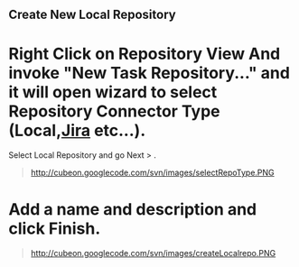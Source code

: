 ## Create New Local Repository ##

# Right Click on Repository View And invoke "New Task Repository..." and it will open wizard to select Repository Connector Type (Local,[Jira](GSJiraRepository.md) etc...).
Select Local Repository and go Next > .

> http://cubeon.googlecode.com/svn/images/selectRepoType.PNG


# Add a name and description and click Finish.

> http://cubeon.googlecode.com/svn/images/createLocalrepo.PNG